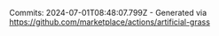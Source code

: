 Commits: 2024-07-01T08:48:07.799Z - Generated via https://github.com/marketplace/actions/artificial-grass
<br>
